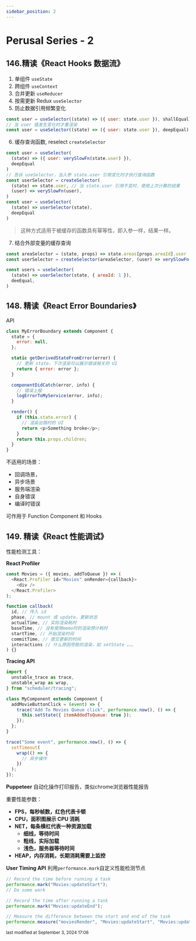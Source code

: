 ```yaml
---
sidebar_position: 2
---
```

    
# Perusal Series - 2

## 146.精读《React Hooks 数据流》

1. 单组件 `useState`
2. 跨组件 `useContext`
3. 合并更新 `useReducer`
4. 按需更新 Redux `useSelector`
5. 防止数据引用频繁变化
```js
const user = useSelector((state) => ({ user: state.user }), shallEqual)
// 当 user 值发生变化时才重渲染
const user = useSelector((state) => ({ user: state.user }), deepEqual)
```
6. 缓存查询函数, reselect `createSelector`
```js
const user = useSelector(
  (state) => ({ user: verySlowFn(state.user) }),
  deepEqual
)
// 告诉 useSelector，当入参 state.user 引用变化时才执行查询函数
const userSelector = createSelector(
  (state) => state.user, // 当 state.user 引用不变时，使用上次计算的结果
  (user) => verySlowFn(user),
)
const user = useSelector(
  (state) => userSelector(state),
  deepEqual
)
```
> 这种方式适用于被缓存的函数具有幂等性，即入参一样，结果一样。
7. 结合外部变量的缓存查询
```js
const areaSelector = (state, props) => state.areas[props.areaId].user
const userSelector = createSelector(areaSelector, (user) => verySlowFn(user))

const users = useSelector(
  (state) => userSelector(state, { areaId: 1 }),
  deeEqual,
)
```

## 148. 精读《React Error Boundaries》

API
```js
class MyErrorBoundary extends Component {
  state = {
    error: null,
  };

  static getDerivedStateFromError(error) {
    // 更新 state，下次渲染可以展示错误相关的 UI
    return { error: error };
  }

  componentDidCatch(error, info) {
    // 错误上报
    logErrorToMyService(error, info);
  }

  render() {
    if (this.state.error) {
      // 渲染出错时的 UI
      return <p>Something broke</p>;
    }
    return this.props.children;
  }
}
```

不适用的场景：
- 回调场景，
- 异步场景
- 服务端渲染
- 自身错误
- 编译时错误

可作用于 Function Component 和 Hooks

## 149. 精读《React 性能调试》

性能检测工具：

**React Profiler**
```js
const Movies = ({ movies, addToQueue }) => (
  <React.Profiler id="Movies" onRender={callback}>
    <div />
  </React.Profiler>
);

function callback(
  id, // 传入 id
  phase, // mount 或 update，更新状态
  actualTime, // 实际渲染耗时
  baseTime, // 没有使用memo时的渲染预计耗时
  startTime, // 开始渲染时间
  commitTime, // 提交更新的时间
  interactions // 什么原因导致的渲染，如 setState 。。。
) {}
```

**Tracing API**
```js
import {
  unstable_trace as trace,
  unstable_wrap as wrap,
} from "scheduler/tracing";

class MyComponent extends Component {
  addMovieButtonClick = (event) => {
    trace("Add To Movies Queue click", performance.now(), () => {
      this.setState({ itemAddedToQueue: true });
    });
  };
}

trace("Some event", performance.now(), () => {
  setTimeout(
    wrap(() => {
      // 异步操作
    })
  );
});
```

**Puppeteer**
自动化操作打印报告，类似chrome浏览器性能报告

重要性能参数：
- **FPS，每秒帧数，红色代表卡顿**
- **CPU，面积图展示 CPU 消耗**
- **NET，每条横杠代表一种资源加载**
  - **细线，等待时间**
  - **粗线，实际加载**
  - **浅色，服务器等待时间**
- **HEAP，内存消耗，长期消耗需要上监控**

**User Timing API**
利用`performance.mark`自定义性能检测节点
```js
// Record the time before running a task
performance.mark("Movies:updateStart");
// Do some work

// Record the time after running a task
performance.mark("Movies:updateEnd");

// Measure the difference between the start and end of the task
performance.measure("moviesRender", "Movies:updateStart", "Movies:updateEnd");
```


<div style={{textAlign: 'right'}}><small style={{color: 'grey'}}>last modified at September 3, 2024 17:06</small></div>
      